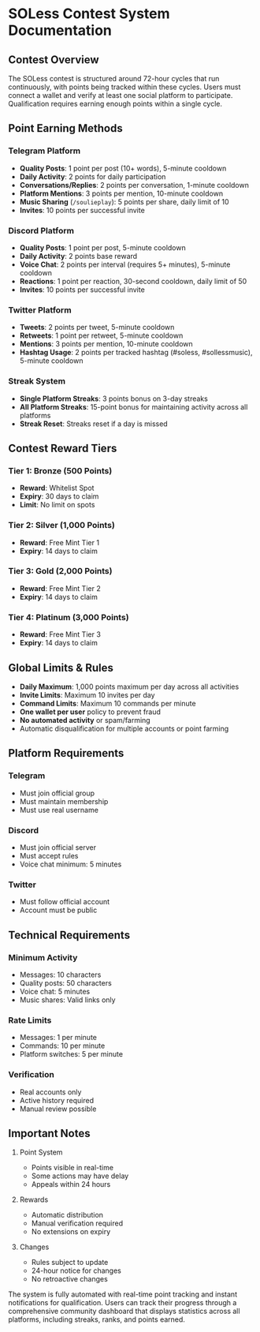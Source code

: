 # SOLess Contest System Documentation

## Contest Overview

The SOLess contest is structured around 72-hour cycles that run continuously, with points being tracked within these cycles. Users must connect a wallet and verify at least one social platform to participate. Qualification requires earning enough points within a single cycle.

## Point Earning Methods

### Telegram Platform
- **Quality Posts**: 1 point per post (10+ words), 5-minute cooldown
- **Daily Activity**: 2 points for daily participation
- **Conversations/Replies**: 2 points per conversation, 1-minute cooldown
- **Platform Mentions**: 3 points per mention, 10-minute cooldown
- **Music Sharing** (`/soulieplay`): 5 points per share, daily limit of 10
- **Invites**: 10 points per successful invite

### Discord Platform
- **Quality Posts**: 1 point per post, 5-minute cooldown
- **Daily Activity**: 2 points base reward
- **Voice Chat**: 2 points per interval (requires 5+ minutes), 5-minute cooldown
- **Reactions**: 1 point per reaction, 30-second cooldown, daily limit of 50
- **Invites**: 10 points per successful invite

### Twitter Platform
- **Tweets**: 2 points per tweet, 5-minute cooldown
- **Retweets**: 1 point per retweet, 5-minute cooldown
- **Mentions**: 3 points per mention, 10-minute cooldown
- **Hashtag Usage**: 2 points per tracked hashtag (#soless, #sollessmusic), 5-minute cooldown

### Streak System
- **Single Platform Streaks**: 3 points bonus on 3-day streaks
- **All Platform Streaks**: 15-point bonus for maintaining activity across all platforms
- **Streak Reset**: Streaks reset if a day is missed

## Contest Reward Tiers

### Tier 1: Bronze (500 Points)
- **Reward**: Whitelist Spot
- **Expiry**: 30 days to claim
- **Limit**: No limit on spots

### Tier 2: Silver (1,000 Points)
- **Reward**: Free Mint Tier 1
- **Expiry**: 14 days to claim

### Tier 3: Gold (2,000 Points)
- **Reward**: Free Mint Tier 2
- **Expiry**: 14 days to claim

### Tier 4: Platinum (3,000 Points)
- **Reward**: Free Mint Tier 3
- **Expiry**: 14 days to claim

## Global Limits & Rules

- **Daily Maximum**: 1,000 points maximum per day across all activities
- **Invite Limits**: Maximum 10 invites per day
- **Command Limits**: Maximum 10 commands per minute
- **One wallet per user** policy to prevent fraud
- **No automated activity** or spam/farming
- Automatic disqualification for multiple accounts or point farming

## Platform Requirements

### Telegram
- Must join official group
- Must maintain membership
- Must use real username

### Discord
- Must join official server
- Must accept rules
- Voice chat minimum: 5 minutes

### Twitter
- Must follow official account
- Account must be public

## Technical Requirements

### Minimum Activity
- Messages: 10 characters
- Quality posts: 50 characters
- Voice chat: 5 minutes
- Music shares: Valid links only

### Rate Limits
- Messages: 1 per minute
- Commands: 10 per minute
- Platform switches: 5 per minute

### Verification
- Real accounts only
- Active history required
- Manual review possible

## Important Notes

1. Point System
   - Points visible in real-time
   - Some actions may have delay
   - Appeals within 24 hours

2. Rewards
   - Automatic distribution
   - Manual verification required
   - No extensions on expiry

3. Changes
   - Rules subject to update
   - 24-hour notice for changes
   - No retroactive changes

The system is fully automated with real-time point tracking and instant notifications for qualification. Users can track their progress through a comprehensive community dashboard that displays statistics across all platforms, including streaks, ranks, and points earned.
